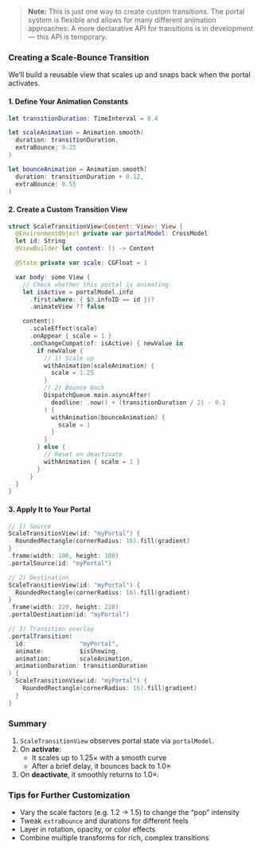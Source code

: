 > **Note:** This is just one way to create custom transitions. The portal system is flexible and allows for many different animation approaches. A more declarative API for transitions is in development — this API is temporary.

### Creating a Scale-Bounce Transition

We’ll build a reusable view that scales up and snaps back when the portal activates.

#### 1. Define Your Animation Constants

```swift
let transitionDuration: TimeInterval = 0.4

let scaleAnimation = Animation.smooth(
  duration: transitionDuration,
  extraBounce: 0.25
)

let bounceAnimation = Animation.smooth(
  duration: transitionDuration + 0.12,
  extraBounce: 0.55
)
```

#### 2. Create a Custom Transition View

```swift
struct ScaleTransitionView<Content: View>: View {
  @EnvironmentObject private var portalModel: CrossModel
  let id: String
  @ViewBuilder let content: () -> Content

  @State private var scale: CGFloat = 1

  var body: some View {
    // Check whether this portal is animating
    let isActive = portalModel.info
      .first(where: { $0.infoID == id })?
      .animateView ?? false

    content()
      .scaleEffect(scale)
      .onAppear { scale = 1 }
      .onChangeCompat(of: isActive) { newValue in
        if newValue {
          // 1) Scale up
          withAnimation(scaleAnimation) {
            scale = 1.25
          }
          // 2) Bounce back
          DispatchQueue.main.asyncAfter(
            deadline: .now() + (transitionDuration / 2) - 0.1
          ) {
            withAnimation(bounceAnimation) {
              scale = 1
            }
          }
        } else {
          // Reset on deactivate
          withAnimation { scale = 1 }
        }
      }
  }
}
```

#### 3. Apply It to Your Portal

```swift
// 1) Source
ScaleTransitionView(id: "myPortal") {
  RoundedRectangle(cornerRadius: 16).fill(gradient)
}
.frame(width: 100, height: 100)
.portalSource(id: "myPortal")

// 2) Destination
ScaleTransitionView(id: "myPortal") {
  RoundedRectangle(cornerRadius: 16).fill(gradient)
}
.frame(width: 220, height: 220)
.portalDestination(id: "myPortal")

// 3) Transition overlay
.portalTransition(
  id:               "myPortal",
  animate:          $isShowing,
  animation:        scaleAnimation,
  animationDuration: transitionDuration
) {
  ScaleTransitionView(id: "myPortal") {
    RoundedRectangle(cornerRadius: 16).fill(gradient)
  }
}
```

### Summary

1. `ScaleTransitionView` observes portal state via `portalModel`.  
2. On **activate**:
   - It scales up to 1.25× with a smooth curve  
   - After a brief delay, it bounces back to 1.0×  
3. On **deactivate**, it smoothly returns to 1.0×.

### Tips for Further Customization

- Vary the scale factors (e.g. 1.2 → 1.5) to change the “pop” intensity  
- Tweak `extraBounce` and durations for different feels  
- Layer in rotation, opacity, or color effects  
- Combine multiple transforms for rich, complex transitions